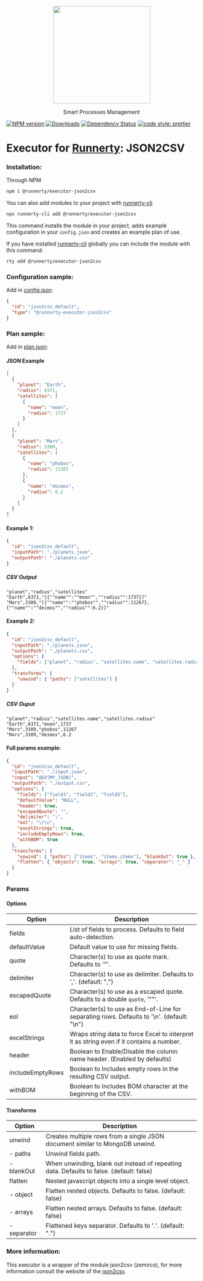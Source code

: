 <p align="center">
  <a href="http://runnerty.io">
    <img height="257" src="https://runnerty.io/assets/header/logo-stroked.png">
  </a>
  <p align="center">Smart Processes Management</p>
</p>

[![NPM version][npm-image]][npm-url] [![Downloads][downloads-image]][npm-url] [![Dependency Status][david-badge]][david-badge-url]
<a href="#badge">
<img alt="code style: prettier" src="https://img.shields.io/badge/code_style-prettier-ff69b4.svg">
</a>

# Executor for [Runnerty]: JSON2CSV

### Installation:

Through NPM

```bash
npm i @runnerty/executor-json2csv
```

You can also add modules to your project with [runnerty-cli]

```bash
npx runnerty-cli add @runnerty/executor-json2csv
```

This command installs the module in your project, adds example configuration in your `config.json` and creates an example plan of use.

If you have installed [runnerty-cli] globally you can include the module with this command:

```bash
rty add @runnerty/executor-json2csv
```

### Configuration sample:

Add in [config.json]:

```json
{
  "id": "json2csv_default",
  "type": "@runnerty-executor-json2csv"
}
```

### Plan sample:

Add in [plan.json]:

#### JSON Example

```json
[
  {
    "planet": "Earth",
    "radius": 6371,
    "satellites": [
      {
        "name": "moon",
        "radius": 1737
      }
    ]
  },
  {
    "planet": "Mars",
    "radius": 3389,
    "satellites": [
      {
        "name": "phobos",
        "radius": 11267
      },
      {
        "name": "deimos",
        "radius": 6.2
      }
    ]
  }
]
```

#### Example 1:

```json
{
  "id": "json2csv_default",
  "inputPath": "./planets.json",
  "outputPath": "./planets.csv"
}
```

##### CSV Output

```
"planet","radius","satellites"
"Earth",6371,"[{""name"":""moon"",""radius"":1737}]"
"Mars",3389,"[{""name"":""phobos"",""radius"":11267},{""name"":""deimos"",""radius"":6.2}]"
```

#### Example 2:

```json
{
  "id": "json2csv_default",
  "inputPath": "./planets.json",
  "outputPath": "./planets.csv",
  "options": {
    "fields": ["planet", "radius", "satellites.name", "satellites.radius"]
  },
  "transforms": {
    "unwind": { "paths": ["satellites"] }
  }
}
```

##### CSV Ouput

```
"planet","radius","satellites.name","satellites.radius"
"Earth",6371,"moon",1737
"Mars",3389,"phobos",11267
"Mars",3389,"deimos",6.2
```

#### Full params example:

```json
{
  "id": "json2csv_default",
  "inputPath": "./input.json",
  "input": "@GV(MY_JSON)",
  "outputPath": "./output.csv",
  "options": {
    "fields": ["field1", "field2", "field3"],
    "defaultValue": "NULL",
    "header": true,
    "escapedQuote": "",
    "delimiter": ";",
    "eol": "\r\n",
    "excelStrings": true,
    "includeEmptyRows": true,
    "withBOM": true
  },
  "transforms": {
    "unwind": { "paths": ["items", "items.items"], "blankOut": true },
    "flatten": { "objects": true, "arrays": true, "separator": "_" }
  }
}
```

### Params

#### Options

| Option           | Description                                                                               |
| ---------------- | ----------------------------------------------------------------------------------------- |
| fields           | List of fields to process. Defaults to field auto-detection.                              |
| defaultValue     | Default value to use for missing fields.                                                  |
| quote            | Character(s) to use as quote mark. Defaults to '"'.                                       |
| delimiter        | Character(s) to use as delimiter. Defaults to ','. (default: ",")                         |
| escapedQuote     | Character(s) to use as a escaped quote. Defaults to a double `quote`, '""'.               |
| eol              | Character(s) to use as End-of-Line for separating rows. Defaults to '\n'. (default: "\n") |
| excelStrings     | Wraps string data to force Excel to interpret it as string even if it contains a number.  |
| header           | Boolean to Enable/Disable the column name header. (Enabled by defaults)                   |
| includeEmptyRows | Boolean to Includes empty rows in the resulting CSV output.                               |
| withBOM          | Boolean to Includes BOM character at the beginning of the CSV.                            |

#### Transforms

| Option      | Description                                                                              |
| ----------- | ---------------------------------------------------------------------------------------- |
| unwind      | Creates multiple rows from a single JSON document similar to MongoDB unwind.             |
| - paths     | Unwind fields path.                                                                      |
| - blankOut  | When unwinding, blank out instead of repeating data. Defaults to false. (default: false) |
| flatten     | Nested javascript objects into a single level object.                                    |
| - object    | Flatten nested objects. Defaults to false. (default: false)                              |
| - arrays    | Flatten nested arrays. Defaults to false. (default: false)                               |
| - separator | Flattened keys separator. Defaults to '.'. (default: ".")                                |

### More information:

This executor is a wrapper of the module json2csv (zemirco), for more information consult the website of the [json2csv].

[runnerty]: http://www.runnerty.io
[downloads-image]: https://img.shields.io/npm/dm/@runnerty/executor-json2csv.svg
[npm-url]: https://www.npmjs.com/package/@runnerty/executor-json2csv
[npm-image]: https://img.shields.io/npm/v/@runnerty/executor-json2csv.svg
[david-badge]: https://david-dm.org/runnerty/executor-json2csv.svg
[david-badge-url]: https://david-dm.org/runnerty/executor-json2csv
[config.json]: http://docs.runnerty.io/config/
[plan.json]: http://docs.runnerty.io/plan/
[ejs]: https://ejs.co
[runnerty-cli]: https://www.npmjs.com/package/runnerty-cli
[json2csv]: https://github.com/zemirco/json2csv
